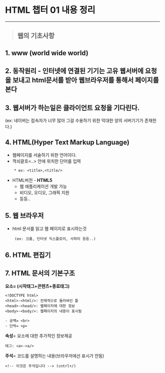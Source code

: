 # HTML 챕터 01 내용 정리
------------------------





>## 웹의 기초사항
## 1. **www** (world wide world)

## 2. 동작원리 - 인터넷에 연결된 기기는 고유 웹서버에 요청을 보내고 html문서를 받아 웹브라우저를 통해서 페이지를 본다
## 3. **웹서버**가 하는일은 클라이언트 요청을 기다린다.
 (ex: 네이버는 접속자가 너무 많아 그걸 수용하기 위한 막대한 양의 서버기기가 존재한다.)
 
 ## 4. **HTML**(Hyper Text Markup Language) 
 - 웹페이지를 서술하기 위한 언어이다.
 - 꺽쇠괄호<..> 안에 위치한 단어를 입력
 ```
     * ex: <title>,<title/>
````
  - HTML버전 - **HTML5**
       - 웹 애플리케이션 개발 가능
       - 비디오, 오디오, 그래픽  지원
       - 등등..

    
    
 ## 5. **웹 브라우저** 
 - html 문서를 읽고 웹 페이지로 표시하는것
    
        (ex: 크롬, 인터넷 익스플로러, 사파리 등등..)



## 6. **HTML 편집기**

## 7. HTML 문서의 기본구조
**요소= (시작태그+콘텐츠+종료태그)**
```
<!DOCTYPE html>
<html>-<html/>: 전체적으로 둘러싸인 틀
<head>-<head/>: 웹페이지에 대한 정보
<body>-<body/>: 웹페이지의 내용이 표시됨
```
```
- 공백= <br>
- 단락= <p>
```

**속성**= 요소에 대한 추가적인 정보제공
```
태그: <a>-<a/> 
```
**주석**= 코드를 설명하는 내용(브라우저에선 표시가 안됨)

```
<!-- 이것은 주석입니다 --> (cntrl+/)
         
        